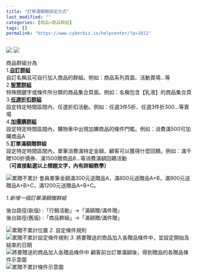 ```yaml
---
title: "訂單滿額贈設定方式"
last_modified: ""
categories: [商品>商品群組]
tags: []
permalink: "https://www.cyberbiz.io/helpcenter/?p=1011"
---
```


![](https://www.cyberbiz.io/helpcenter/wp-content/uploads/一般版2.png)
![](https://www.cyberbiz.io/helpcenter/wp-content/uploads/PLUS版2.png)  

商品群組分為  
1.**[自訂群組](https://www.cyberbiz.co/helpcenter/?p=1006)**  
自訂名稱且可自行加入商品的群組。例如：商品系列頁面、活動賣場…等  
2.**[智慧群組](https://www.cyberbiz.co/helpcenter/?p=1830)**  
特殊關鍵字或條件所分類的商品集合頁面。例如：名稱包含【乳液】的商品集合頁  
3.**[任選折扣群組](https://www.cyberbiz.co/helpcenter/?p=1004)**  
設定特定時間區間內，任選折扣活動。例如：任選3件5折、任選3件折300…等賣場  
4.**[加價購群組](https://www.cyberbiz.co/helpcenter/?p=1008)**  
設定特定時間區間內，購物車中出現加購商品的條件門檻。例如：消費滿500可加購商品A  
5.**訂單滿額贈群組**  
設定特定時間區間內，單筆消費滿特定金額，顧客可以獲得什麼回饋。例如：滿千贈100折價券、滿1500贈商品B…等消費滿額回饋活動  
**（可直接點選以上標題文字，內有詳細教學）**

![累贈不累計](https://www.cyberbiz.co/helpcenter/wp-content/uploads/2019/09/累贈不累計.png)
會員單筆金額滿300元送贈品A，滿600元送贈品A+B，滿900元送贈品A+B+C，滿1200元送贈品A+B+C。

_1.新增一個訂單滿額贈群組_  

後台路徑(新版) :「行銷活動」→「滿額贈/滿件贈」  
後台路徑(舊版) :「商品群組」→「滿額贈/滿件贈」  

![累贈不累計位置](https://www.cyberbiz.co/helpcenter/wp-content/uploads/2019/09/累贈不累計位置.png) _2._ 設定條件規則  
![累贈不累計設定條件規則](https://www.cyberbiz.co/helpcenter/wp-content/uploads/2019/09/累贈不累計設定條件規則.png) _3._ 將要贈送的商品加入各贈品條件中，並設定開始及結束的日期  
![將要贈送的商品加入各贈品條件中](https://www.cyberbiz.co/helpcenter/wp-content/uploads/2019/09/將要贈送的商品加入各贈品條件中.png) 顧客前台訂單滿額後，得到贈品的各贈品條件示意圖  
![累贈不累計條件示意圖](https://www.cyberbiz.co/helpcenter/wp-content/uploads/2019/09/累贈不累計條件示意圖.png)

